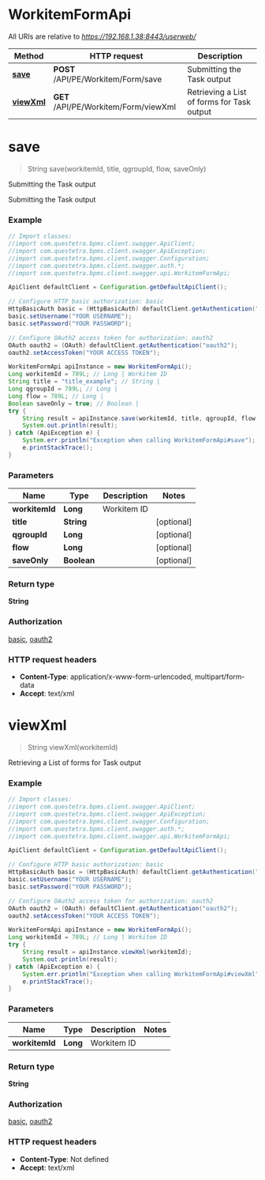 # WorkitemFormApi

All URIs are relative to *https://192.168.1.38:8443/userweb/*

Method | HTTP request | Description
------------- | ------------- | -------------
[**save**](WorkitemFormApi.md#save) | **POST** /API/PE/Workitem/Form/save | Submitting the Task output
[**viewXml**](WorkitemFormApi.md#viewXml) | **GET** /API/PE/Workitem/Form/viewXml | Retrieving a List of forms for Task output


<a name="save"></a>
# **save**
> String save(workitemId, title, qgroupId, flow, saveOnly)

Submitting the Task output

Submitting the Task output

### Example
```java
// Import classes:
//import com.questetra.bpms.client.swagger.ApiClient;
//import com.questetra.bpms.client.swagger.ApiException;
//import com.questetra.bpms.client.swagger.Configuration;
//import com.questetra.bpms.client.swagger.auth.*;
//import com.questetra.bpms.client.swagger.api.WorkitemFormApi;

ApiClient defaultClient = Configuration.getDefaultApiClient();

// Configure HTTP basic authorization: basic
HttpBasicAuth basic = (HttpBasicAuth) defaultClient.getAuthentication("basic");
basic.setUsername("YOUR USERNAME");
basic.setPassword("YOUR PASSWORD");

// Configure OAuth2 access token for authorization: oauth2
OAuth oauth2 = (OAuth) defaultClient.getAuthentication("oauth2");
oauth2.setAccessToken("YOUR ACCESS TOKEN");

WorkitemFormApi apiInstance = new WorkitemFormApi();
Long workitemId = 789L; // Long | Workitem ID
String title = "title_example"; // String | 
Long qgroupId = 789L; // Long | 
Long flow = 789L; // Long | 
Boolean saveOnly = true; // Boolean | 
try {
    String result = apiInstance.save(workitemId, title, qgroupId, flow, saveOnly);
    System.out.println(result);
} catch (ApiException e) {
    System.err.println("Exception when calling WorkitemFormApi#save");
    e.printStackTrace();
}
```

### Parameters

Name | Type | Description  | Notes
------------- | ------------- | ------------- | -------------
 **workitemId** | **Long**| Workitem ID |
 **title** | **String**|  | [optional]
 **qgroupId** | **Long**|  | [optional]
 **flow** | **Long**|  | [optional]
 **saveOnly** | **Boolean**|  | [optional]

### Return type

**String**

### Authorization

[basic](../README.md#basic), [oauth2](../README.md#oauth2)

### HTTP request headers

 - **Content-Type**: application/x-www-form-urlencoded, multipart/form-data
 - **Accept**: text/xml

<a name="viewXml"></a>
# **viewXml**
> String viewXml(workitemId)

Retrieving a List of forms for Task output

### Example
```java
// Import classes:
//import com.questetra.bpms.client.swagger.ApiClient;
//import com.questetra.bpms.client.swagger.ApiException;
//import com.questetra.bpms.client.swagger.Configuration;
//import com.questetra.bpms.client.swagger.auth.*;
//import com.questetra.bpms.client.swagger.api.WorkitemFormApi;

ApiClient defaultClient = Configuration.getDefaultApiClient();

// Configure HTTP basic authorization: basic
HttpBasicAuth basic = (HttpBasicAuth) defaultClient.getAuthentication("basic");
basic.setUsername("YOUR USERNAME");
basic.setPassword("YOUR PASSWORD");

// Configure OAuth2 access token for authorization: oauth2
OAuth oauth2 = (OAuth) defaultClient.getAuthentication("oauth2");
oauth2.setAccessToken("YOUR ACCESS TOKEN");

WorkitemFormApi apiInstance = new WorkitemFormApi();
Long workitemId = 789L; // Long | Workitem ID
try {
    String result = apiInstance.viewXml(workitemId);
    System.out.println(result);
} catch (ApiException e) {
    System.err.println("Exception when calling WorkitemFormApi#viewXml");
    e.printStackTrace();
}
```

### Parameters

Name | Type | Description  | Notes
------------- | ------------- | ------------- | -------------
 **workitemId** | **Long**| Workitem ID |

### Return type

**String**

### Authorization

[basic](../README.md#basic), [oauth2](../README.md#oauth2)

### HTTP request headers

 - **Content-Type**: Not defined
 - **Accept**: text/xml

